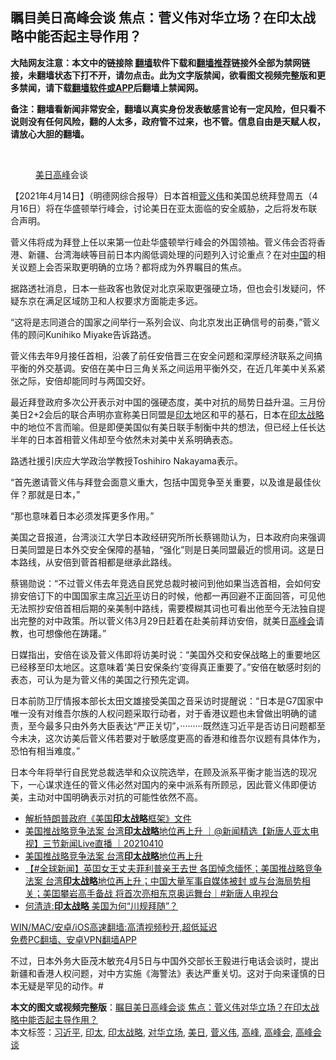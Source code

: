  <h2>瞩目美日高峰会谈 焦点：菅义伟对华立场？在印太战略中能否起主导作用？</h2> <p class="notice"><b>大陆网友注意：本文中的链接除 <a href="https://github.com/bannedbook/fanqiang" >翻墙</a>软件下载和<a href="https://github.com/killgcd/justmysocks/blob/master/README.md">翻墙推荐</a>链接外全部为禁网链接，未翻墙状态下打不开，请勿点击。此为文字版禁闻，欲看图文视频完整版和更多禁闻，请下载<a href="https://github.com/bannedbook/fanqiang">翻墙软件或APP</a>后翻墙上禁闻网。</p><p>备注：翻墙看新闻非常安全，翻墙以真实身份发表敏感言论有一定风险，但只看不说则没有任何风险，翻的人太多，政府管不过来，也不管。信息自由是天赋人权，请放心大胆的翻墙。</b></p>  <div class="entry"> <br /> <figure><a href="https://i2.wp.com/upload-images-bucket-v64rleca837do.s3.eu-west-1.amazonaws.com/wp-content/uploads/2021/04/15115901/Screen-Shot-2021-04-15-at-9.58.59-pm.png?fit=479%2C245&#038;ssl=1" data-caption="美日高峰会谈"></a><figcaption class="wp-caption-text"><a href="https://www.bannedbook.org/bnews/tag/%E7%BE%8E%E6%97%A5/" class="st_tag internal_tag" rel="tag" title="标签 美日 下的日志">美日</a><a href="https://www.bannedbook.org/bnews/tag/%e9%ab%98%e5%b3%b0/" class="st_tag internal_tag" rel="tag" title="标签 高峰 下的日志">高峰</a>会谈</figcaption></figure> <p>【2021年4月14日】（明德网综合报导）日本首相<a href="https://www.bannedbook.org/bnews/tag/%e8%8f%85%e4%b9%89%e4%bc%9f/" class="st_tag internal_tag" rel="tag" title="标签 菅义伟 下的日志">菅义伟</a>和美国总统拜登周五（4月16日）将在华盛顿举行峰会，讨论美日在亚太面临的安全威胁，之后将发布联合声明。</p> <p>菅义伟将成为拜登上任以来第一位赴华盛顿举行峰会的外国领袖。菅义伟会否将香港、新疆、台湾海峡等目前日本内阁低调处理的问题列入讨论重点？在对<span class='wp_keywordlink_affiliate'><a href="https://www.bannedbook.org/" title="中国" target="_blank">中国</a></span>的相关议题上会否采取更明确的立场？都将成为外界瞩目的焦点。</p> <p>据路透社消息，日本一些政客也敦促对北京采取更强硬立场，但也会引发疑问，怀疑东京在满足区域防卫和人权要求方面能走多远。</p> <p>“这将是志同道合的国家之间举行一系列会议、向北京发出正确信号的前奏，”菅义伟的顾问Kunihiko Miyake告诉路透。</p>  <p>菅义伟去年9月接任首相，沿袭了前任安倍晋三在安全问题和深厚经济联系之间搞平衡的外交基调。安倍在美中日三角关系之间运用平衡外交，在近几年美中关系紧张之际，安倍却能同时与两国交好。</p> <p>最近拜登政府多次公开表示对中国的强硬态度，美中对抗的局势日益升温。三月份美日2+2会后的联合声明亦宣称美日同盟是<a href="https://www.bannedbook.org/bnews/tag/%E5%8D%B0%E5%A4%AA/" class="st_tag internal_tag" rel="tag" title="标签 印太 下的日志">印太</a>地区和平的基石，日本在<a href="https://www.bannedbook.org/bnews/tag/%E5%8D%B0%E5%A4%AA%E6%88%98%E7%95%A5/" class="st_tag internal_tag" rel="tag" title="标签 印太战略 下的日志">印太战略</a>中的地位不言而喻。但是即便美国似有美日联手制衡中共的想法，但已经上任长达半年的日本首相菅义伟却至今依然未对美中关系明确表态。</p> <p>路透社援引庆应大学政治学教授Toshihiro Nakayama表示。</p> <p>“首先邀请菅义伟与拜登会面意义重大，包括中国竞争至关重要，以及谁是最佳伙伴？那就是日本，”</p>  <p>“那也意味着日本必须发挥更多作用。”</p> <p>美国之音报道，台湾淡江大学日本政经研究所所长蔡锡勋认为，日本政府向来强调日美同盟是日本外交安全保障的基轴，“强化”则是日美同盟最近的惯用词。这是日本路线，从安倍到菅首相都是继承此路线。</p> <p>蔡锡勋说：“不过菅义伟去年竞选自民党总裁时被问到他如果当选首相，会如何安排安倍订下的中国国家主席<a href="https://www.bannedbook.org/bnews/tag/%e4%b9%a0%e8%bf%91%e5%b9%b3/" class="st_tag internal_tag" rel="tag" title="标签 习近平 下的日志">习近平</a>访日的时候，他都一再回避不正面回答，可见他无法照抄安倍首相后期的亲美制中路线，需要模糊其词也可看出他至今无法独自提出完整的对中政策。所以菅义伟3月29日赶着在赴美前拜访安倍，就美日<a href="https://www.bannedbook.org/bnews/tag/%E9%AB%98%E5%B3%B0%E4%BC%9A/" class="st_tag internal_tag" rel="tag" title="标签 高峰会 下的日志">高峰会</a>请教，也可想像他在踌躇。”</p> <p>日媒指出，安倍在谈及菅义伟即将访美时说：“美国外交和安保战略上的重要地区已经移至印太地区。这意味着‘美日安保条约’变得真正重要了。”安倍在敏感时刻的表态，可认为是为菅义伟的美国之行预先定调。</p>  <p>日本前防卫厅情报本部长太田文雄接受美国之音采访时提醒说：“日本是G7国家中唯一没有对维吾尔族的人权问题采取行动者，对于香港议题也未曾做出明确的谴责，至今最多只由外务大臣表达“严正关切”，·········既然连习近平是否访日问题都至今未决，这次访美后菅义伟若要对于敏感度更高的香港和维吾尔议题有具体作为，恐怕有相当难度。”</p> <p>日本今年将举行自民党总裁选举和众议院选举，在顾及派系平衡才能当选的现况下，一心谋求连任的菅义伟必然对国内的亲中派系有所顾忌，因此菅义伟即便访美，主动对中国明确表示对抗的可能性依然不高。</p> <ul class='op-related-articles' title='相关阅读'> <li><a href='https://www.bannedbook.org/bnews/worldnews/usa/20210414/1526318.html' target='_blank'>解析特朗普政府《美国<b>印太战略</b>框架》文件</a></li> <li><a href='https://www.bannedbook.org/bnews/bannedvideo/20210410/1523393.html' target='_blank'>美国推战略竞争法案 台湾<b>印太战略</b>地位再上升 ｜@新闻精选【新唐人亚太电视】三节新闻Live直播 ｜20210410</a></li> <li><a href='https://www.bannedbook.org/bnews/bannedvideo/20210410/1523239.html' target='_blank'>美国推战略竞争法案 台湾<b>印太战略</b>地位再上升</a></li> <li><a href='https://www.bannedbook.org/bnews/bannedvideo/20210410/1523226.html' target='_blank'>【#全球新闻】英囯女王丈夫菲利普亲王去世 各囯悼念缅怀；美国推战略竞争法案 台湾<b>印太战略</b>地位再上升；中国大量军事自媒体被封 或与台海局势相关；美囯攀岩高手备战 将首次亮相东京奥运舞台｜#新唐人电视台</a></li> <li><a href='https://www.bannedbook.org/bnews/comments/20210410/1523198.html' target='_blank'>何清涟:<b>印太战略</b> 美国为何“川规拜随”？</a></li> </ul> <p class="texttj"> <a href="https://github.com/bannedbook/fanqiang/wiki/V2ray%E6%9C%BA%E5%9C%BA" target="_blank">WIN/MAC/安卓/iOS高速翻墙:高清视频秒开,超低延迟</a><br/> <a href="https://github.com/bannedbook/fanqiang/wiki/%E7%A6%81%E9%97%BB%E7%BD%91%E5%AE%89%E5%8D%93%E7%BF%BB%E5%A2%99%E6%96%B0%E9%97%BBAPP" target="_blank">免费PC翻墙、安卓VPN翻墙APP</a></p><p>不过，日本外务大臣茂木敏充4月5日与中国外交部长王毅进行电话会谈时，提出新疆和香港人权问题，对中方实施《海警法》表达严重关切。这对于向来谨慎的日本无疑是罕见的动作。#</p> <a name='sharetosocial'></a>       <div><b>本文的图文或视频完整版</b>：<a href='https://www.bannedbook.org/bnews/comments/20210415/1526968.html'>瞩目美日高峰会谈 焦点：菅义伟对华立场？在印太战略中能否起主导作用？</a></div>  </div><!--END ENTRY--> <div class="postfooter"> <div>本文标签：<a href="https://www.bannedbook.org/bnews/tag/%e4%b9%a0%e8%bf%91%e5%b9%b3/" rel="tag">习近平</a>, <a href="https://www.bannedbook.org/bnews/tag/%E5%8D%B0%E5%A4%AA/" rel="tag">印太</a>, <a href="https://www.bannedbook.org/bnews/tag/%E5%8D%B0%E5%A4%AA%E6%88%98%E7%95%A5/" rel="tag">印太战略</a>, <a href="https://www.bannedbook.org/bnews/tag/%E5%AF%B9%E5%8D%8E%E7%AB%8B%E5%9C%BA/" rel="tag">对华立场</a>, <a href="https://www.bannedbook.org/bnews/tag/%E7%BE%8E%E6%97%A5/" rel="tag">美日</a>, <a href="https://www.bannedbook.org/bnews/tag/%e8%8f%85%e4%b9%89%e4%bc%9f/" rel="tag">菅义伟</a>, <a href="https://www.bannedbook.org/bnews/tag/%e9%ab%98%e5%b3%b0/" rel="tag">高峰</a>, <a href="https://www.bannedbook.org/bnews/tag/%E9%AB%98%E5%B3%B0%E4%BC%9A/" rel="tag">高峰会</a>, <a href="https://www.bannedbook.org/bnews/tag/%E9%AB%98%E5%B3%B0%E4%BC%9A%E8%B0%88/" rel="tag">高峰会谈</a></div>  </div><!--END POSTFOOTER--> 
